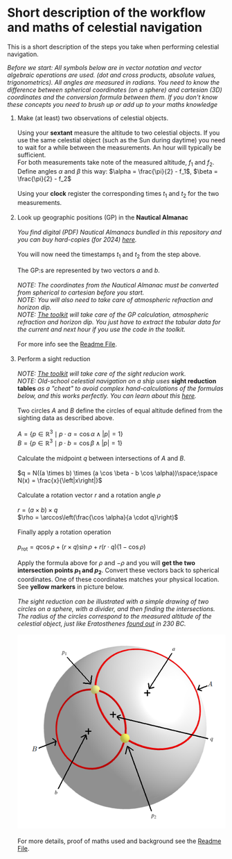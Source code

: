 <!---
    © August Linnman, 2024, email: august@linnman.net
    MIT License (see LICENSE file)
-->

# Short description of the workflow and maths of celestial navigation

This is a short description of the steps you take when performing
celestial navigation.

*Before we start: All symbols below are in vector notation
and vector algebraic operations are used. (dot and cross products, absolute values, trigonometrics).
All angles are measured in radians. 
You need to know the difference between spherical coordinates (on a sphere)
and cartesian (3D) coordinates and the conversion formula between them. 
If you don't know these concepts you need to brush up or add up to your maths knowledge*

1. Make (at least) two observations of celestial objects.
<br><br>Using your **sextant** measure the altitude to two celestial objects.
If you use the same celestial object (such as the Sun during daytime)
you need to wait for a while between the measurements.
An hour will typically be sufficient. 
<br>For both measurements take note of the measured altitude, $f_1$ and $f_2$.
<br>Define angles $\alpha$ and $\beta$ this way:
$\alpha = \frac{\pi}{2} - f_1$, $\beta = \frac{\pi}{2} - f_2$
<br><br>Using your **clock** register the corresponding times $t_1$ and $t_2$ 
for the two measurements.<br><br>
1. Look up geographic positions (GP) in the **Nautical Almanac**
<br><br>
*You find digital (PDF) Nautical Almanacs bundled in this repository and you can buy hard-copies (for 2024) [here](https://www.amazon.com/Nautical-Almanac-2024-Year/dp/1951116690/ref=sr_1_1?crid=2TIHPIQYLTMSP&dib=eyJ2IjoiMSJ9.d3xFA2pQJx8dny0H5kmiZLliYeANWFYB9BZ8He317-o6bo-502TzFBFZ53Z-urSD2yU0G4GWMfNzJGBe_H332Fm4m7P1csqConMxBzK2PrFKKlWK4lgfJQg6yz6ChRGMazwrBs_sFjCPsPZO70yoju7daDJEfIkEnapIbSINaxPVotcCFWwCbsUZykR9a41qx7pt6f_BF3H2phdzmDyQc91EzxYspG6EUhy4rKSDV84._yKQxdQUbiOyz16NzLeFG1_ZmjRXS9ZH1Cf_qHssoTE&dib_tag=se&keywords=nautical+almanac+2024&qid=1722754135&sprefix=nautical+almanac+2024%2Caps%2C243&sr=8-1).*<br><br>
You will now need the timestamps $t_1$ and $t_2$ from the step above.<br><br>
The GP:s are represented by two vectors $a$ and $b$.<br><br>
*NOTE: The coordinates from the Nautical Almanac must be converted from spherical to cartesian before you start.*<br>
*NOTE: You will also need to take care of atmospheric refraction and horizon dip.*<br>
*NOTE: [The toolkit](starfix.py) will take care of the GP calculation, atmospheric refraction and horizon dip.
You just have to extract the tabular data for the current and next hour
if you use the code in the toolkit.*<br><br>
For more info see the [Readme File](README.md).
<br><br>
1. Perform a sight reduction
<br><br>*NOTE: [The toolkit](starfix.py) will take care of the sight reducion work.*<br>
*NOTE: Old-school celestial navigation on a ship uses* **sight reduction tables** *as a "cheat" to avoid complex hand-calculations of the formulas below, and this works perfectly. You can learn about this [here](https://www.youtube.com/watch?v=hDd1es5oQto&list=PLWcAZhCRTMByW_XEQ0y0OlGmxO3jp0LyE).* 
<br><br>Two circles $A$ and $B$ define the
circles of equal altitude defined from the sighting data as described above.
<br><br>
$A = \lbrace p \in \mathbb{R}^3 \mid p \cdot a = \cos \alpha \land \left|p\right| = 1 \rbrace$ <br/>
$B = \lbrace p \in \mathbb{R}^3 \mid p \cdot b = \cos \beta \land \left|p\right| = 1 \rbrace$<br><br>
Calculate the midpoint $q$ between intersections of $A$ and $B$.<br><br>
$q = N((a \times b) \times (a \cos \beta - b \cos \alpha))\space;\space N(x) = \frac{x}{\left|x\right|}$<br><br>
Calculate a rotation vector $r$ and a rotation angle $\rho$<br><br>
$r = \left( a \times b \right) \times q$ <br/>
$\rho = \arccos\left(\frac{\cos \alpha}{a \cdot q}\right)$<br><br>
Finally apply a rotation operation<br><br>
$p_{\mathrm{rot}} = q \cos \rho + \left( r \times q \right) \sin \rho + r \left(r \cdot q \right)\left(1 - \cos \rho \right)$
<br><br>
Apply the formula above for $\rho$ and $-\rho$ and you will **get the two
intersection points $p_1$ and $p_2$**.
Convert these vectors back to spherical coordinates.
One of these coordinates matches your physical location.
See **yellow markers** in picture below.<br><br>
*The sight reduction can be illustrated with a simple drawing of two circles on
a sphere, with a divider, and then finding the intersections.
The radius of the circles correspond to the measured altitude
of the celestial object, just like Eratosthenes
[found out](https://ui.adsabs.harvard.edu/abs/2018EGUGA..20.5417K/abstract) in 230 BC.*
<br><br>
![Intersection of small circles.](pics/globe-intersect.png "Intersection of small circles.")
<br><br>
For more details, proof of maths used and background see the [Readme File](README.md).



